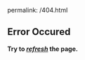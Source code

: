 permalink: /404.html

## Error Occured

**Try to [*refresh*](https://whatarethose.github.io/whatAreThoseShooes/) the page.**
